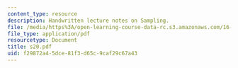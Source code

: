 ```yaml
---
content_type: resource
description: Handwritten lecture notes on Sampling.
file: /media/https%3A/open-learning-course-data-rc.s3.amazonaws.com/16-01-unified-engineering-i-ii-iii-iv-fall-2005-spring-2006/f29872a45dce81f3d65c9caf29c67a43_s20.pdf
file_type: application/pdf
resourcetype: Document
title: s20.pdf
uid: f29872a4-5dce-81f3-d65c-9caf29c67a43
---
```

